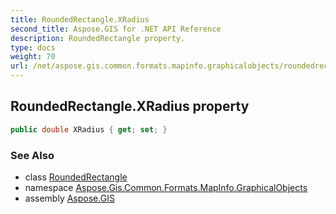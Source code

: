 ```yaml
---
title: RoundedRectangle.XRadius
second_title: Aspose.GIS for .NET API Reference
description: RoundedRectangle property. 
type: docs
weight: 70
url: /net/aspose.gis.common.formats.mapinfo.graphicalobjects/roundedrectangle/xradius/
---
```

## RoundedRectangle.XRadius property

```csharp
public double XRadius { get; set; }
```

### See Also

* class [RoundedRectangle](../)
* namespace [Aspose.Gis.Common.Formats.MapInfo.GraphicalObjects](../../roundedrectangle/)
* assembly [Aspose.GIS](../../../)



